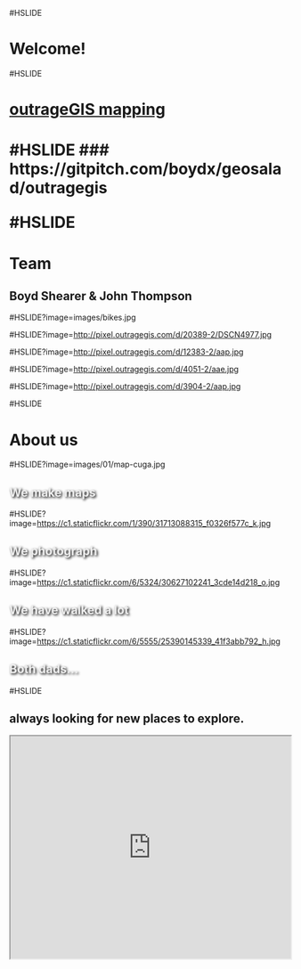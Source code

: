 #HSLIDE
# Welcome!

#HSLIDE
<h1><a href="https://outrageGIS.com" target="blank">outrageGIS mapping</a><h1>
#HSLIDE
### https://gitpitch.com/boydx/geosalad/outragegis

#HSLIDE
# Team
## Boyd Shearer & John Thompson

#HSLIDE?image=images/bikes.jpg

#HSLIDE?image=http://pixel.outragegis.com/d/20389-2/DSCN4977.jpg

#HSLIDE?image=http://pixel.outragegis.com/d/12383-2/aap.jpg

#HSLIDE?image=http://pixel.outragegis.com/d/4051-2/aae.jpg

#HSLIDE?image=http://pixel.outragegis.com/d/3904-2/aap.jpg

#HSLIDE
# About us

#HSLIDE?image=images/01/map-cuga.jpg
<h2 style="color:#eee;text-shadow: 2px 2px 4px #000;">We make maps</h2>


#HSLIDE?image=https://c1.staticflickr.com/1/390/31713088315_f0326f577c_k.jpg
<h2 style="color:#eee;text-shadow: 2px 2px 4px #000;">We photograph</h2>

#HSLIDE?image=https://c1.staticflickr.com/6/5324/30627102241_3cde14d218_o.jpg
<h2 style="color:#eee;text-shadow: 2px 2px 4px #000;">We have walked a lot</h2>

#HSLIDE?image=https://c1.staticflickr.com/6/5555/25390145339_41f3abb792_h.jpg
<h2 style="color:#eee;text-shadow: 2px 2px 4px #000;">Both dads...</h2>

#HSLIDE
## always looking for new places to explore.
<iframe src="https://outragegis.com/maps/bluegrass/" width="100%" height="400px"></frame>




#HSLIDE
# History
<a href="https://web.archive.org/web/20000531221159/http://outragegis.com/" target="blank">2000</a> | <a href="https://web.archive.org/web/20090403025358/http://outragegis.com/" target="blank">2009</a> | <a href="https://web.archive.org/web/20090401000000*/http://outragegis.com/" target="blank">Totally wayback</a>

#HSLIDE?image=https://farm8.staticflickr.com/7767/27221655082_08a04acbb5_h.jpg
# Gorge

#HSLIDE?image=http://pixel.outragegis.com/d/3840-2/acg.jpg
<a href="https://outragegis.com/gorge/index.html" target="blank"><h2>Gorge 2001</h2></a>

#HSLIDE?image=images/rrg-elevation.jpg

#HSLIDE?image=http://pixel.outragegis.com/d/3892-4/aac.jpg

#HSLIDE?image=images/Sample-5th_Ed-RRG-CliftyWil.jpg

#HSLIDE
## Weather stations
<a href="https://www.outragegis.com/weather/" target="blank"><h3>Can I take it?</h3></a>
<a href="https://github.com/boydx/outrageGIS-weather-stations" target="blank">repo</a>

#HSLIDE
## Future?
<a href="https://www.sheltoweetrace.com" target="blank"><h3>Web mapping</h3></a>








#HSLIDE
<h1><a href="https://outrageGIS.com/about" target="blank">About us</a><h1>
